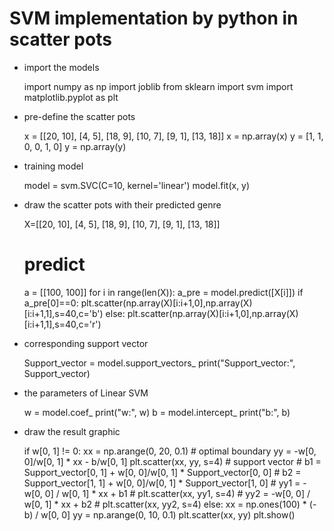 # SVM implementation by python in scatter pots

* import the models

    import numpy as np
    import joblib
    from sklearn import svm
    import matplotlib.pyplot as plt

* pre-define the scatter pots

    x = [[20, 10], [4, 5], [18, 9], [10, 7], [9, 1], [13, 18]]
    x = np.array(x)
    y = [1, 1, 0, 0, 1, 0]
    y = np.array(y)

* training model

    model = svm.SVC(C=10, kernel='linear')
    model.fit(x, y)

* draw the scatter pots with their predicted genre

    X=[[20, 10], [4, 5], [18, 9], [10, 7], [9, 1], [13, 18]]
    
    # predict
    a = [[100, 100]]
    for i in range(len(X)):
        a_pre = model.predict([X[i]])
        if a_pre[0]==0:
            plt.scatter(np.array(X)[i:i+1,0],np.array(X)[i:i+1,1],s=40,c='b')
        else:
            plt.scatter(np.array(X)[i:i+1,0],np.array(X)[i:i+1,1],s=40,c='r')

* corresponding support vector

    Support_vector = model.support_vectors_
    print("Support_vector:", Support_vector)

* the parameters of Linear SVM

    w = model.coef_
    print("w:", w)
    b = model.intercept_
    print("b:", b)

* draw the result graphic

    if w[0, 1] != 0:
        xx = np.arange(0, 20, 0.1)
        # optimal boundary
        yy = -w[0, 0]/w[0, 1] * xx - b/w[0, 1]
        plt.scatter(xx, yy, s=4)
        # support vector
        # b1 = Support_vector[0, 1] + w[0, 0]/w[0, 1] * Support_vector[0, 0]
        # b2 = Support_vector[1, 1] + w[0, 0]/w[0, 1] * Support_vector[1, 0]
        # yy1 = -w[0, 0] / w[0, 1] * xx + b1
        # plt.scatter(xx, yy1, s=4)
        # yy2 = -w[0, 0] / w[0, 1] * xx + b2
        # plt.scatter(xx, yy2, s=4)
    else:
        xx = np.ones(100) * (-b) / w[0, 0]
        yy = np.arange(0, 10, 0.1)
        plt.scatter(xx, yy)
    plt.show()
